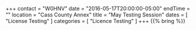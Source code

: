 +++
contact = "W0HNV"
date = "2016-05-17T20:00:00-05:00"
endTime = ""
location = "Cass County Annex"
title = "May Testing Session"
dates = [ "License Testing" ]
categories = [ "Licence Testing" ]
+++
{{% bring %}}

